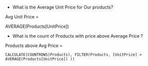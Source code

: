 * What is the Average Unit Price for Our products?

Avg Unit Price = 

AVERAGE(Products[UnitPrice])

* What is the count of Products with price above Average Price ?

Products above Avg Price = 

    CALCULATE(COUNTROWS(Products), FILTER(Products, [UnitPrice] > AVERAGE(Products[UnitPrice]) ))
